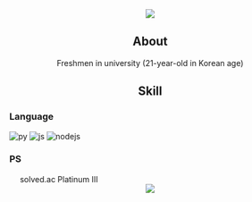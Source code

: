 <div align="center">
  <img src="https://capsule-render.vercel.app/api?type=waving&height=225&color=0:aa4b6b,50:6b6b83,100:3b8d99&text=A%20L%20K%20A%20L%20I%20T%20O%20P&fontSize=30&fontColor=ffffff&fontAlignY=35&animation=fadeIn">
</div>

<div align="center">
  <h2>About</h2>
  <p>Freshmen in university (21-year-old in Korean age)</p>
</div>

<div align="center">
  <h2>Skill</h2>
</div>

### Language
![py](https://img.shields.io/badge/Python-3776AB?style=for-the-badge&logo=python&logoColor=white)
![js](https://img.shields.io/badge/JavaScript-F7DF1E?style=for-the-badge&logo=JavaScript&logoColor=white)
![nodejs](https://img.shields.io/badge/Node.js-43853D?style=for-the-badge&logo=node.js&logoColor=white)

### PS
<img src="https://github.com/alkalitop/alkalitop/assets/47966951/c81d9a71-bdef-406d-8b6b-250c013ac651" width="15">
solved.ac Platinum III

<div align="center">
  <img src="https://capsule-render.vercel.app/api?type=waving&height=100&color=0:3b8d99,50:6b6b83,100:aa4b6b&section=footer">
</div>
